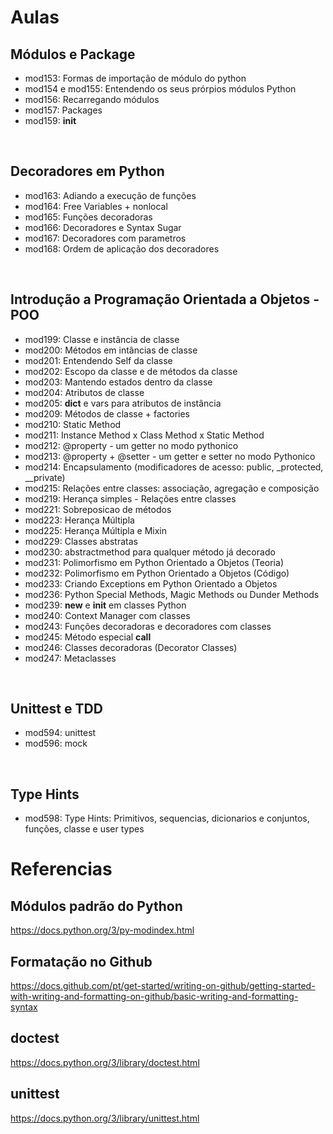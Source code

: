 


# Aulas

## Módulos e Package  
 - mod153: Formas de importação de módulo do python
 - mod154 e mod155: Entendendo os seus prórpios módulos Python
 - mod156: Recarregando módulos
 - mod157: Packages
 - mod159: __init__

</br>

## Decoradores em Python
- mod163: Adiando a execução de funções
- mod164: Free Variables + nonlocal
- mod165: Funções decoradoras
- mod166: Decoradores e Syntax Sugar
- mod167: Decoradores com parametros
- mod168: Ordem de aplicação dos decoradores

</br>

## Introdução a Programação Orientada a Objetos - POO
- mod199: Classe e instância de classe
- mod200: Métodos em intâncias de classe
- mod201: Entendendo Self da classe
- mod202: Escopo da classe e de métodos da classe
- mod203: Mantendo estados dentro da classe
- mod204: Atributos de classe
- mod205: __dict__ e vars para atributos de instância
- mod209: Métodos de classe + factories
- mod210: Static Method
- mod211: Instance Method x Class Method x Static Method
- mod212: @property - um getter no modo pythonico
- mod213: @property + @setter - um getter e setter no modo Pythonico
- mod214: Encapsulamento (modificadores de acesso: public, _protected, __private)
- mod215: Relações entre classes: associação, agregação e composição
- mod219: Herança simples - Relações entre classes
- mod221: Sobreposicao de métodos
- mod223: Herança Múltipla
- mod225: Herança Múltipla e Mixin
- mod229: Classes abstratas
- mod230: abstractmethod para qualquer método já decorado
- mod231: Polimorfismo em Python Orientado a Objetos (Teoria)
- mod232: Polimorfismo em Python Orientado a Objetos (Código)
- mod233: Criando Exceptions em Python Orientado a Objetos
- mod236: Python Special Methods, Magic Methods ou Dunder Methods
- mod239: __new__ e __init__ em classes Python
- mod240: Context Manager com classes
- mod243: Funções decoradoras e decoradores com classes
- mod245: Método especial __call__
- mod246: Classes decoradoras (Decorator Classes)
- mod247: Metaclasses

</br>

## Unittest e TDD
- mod594: unittest 
- mod596: mock

</br>

## Type Hints
- mod598: Type Hints: Primitivos, sequencias, dicionarios e conjuntos, funções, classe e user types

# Referencias

## Módulos padrão do Python

https://docs.python.org/3/py-modindex.html


## Formatação no Github

https://docs.github.com/pt/get-started/writing-on-github/getting-started-with-writing-and-formatting-on-github/basic-writing-and-formatting-syntax

## doctest

https://docs.python.org/3/library/doctest.html

## unittest

https://docs.python.org/3/library/unittest.html

